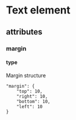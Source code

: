 # Text element

## attributes

### margin

#### type
 
Margin structure

```
"margin": {
    "top": 10,
    "right": 10,
    "bottom": 10,
    "left": 10
}
```